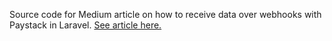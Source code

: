 Source code for Medium article on how to receive data over webhooks with Paystack in Laravel. [See article here.](https://medium.com/dev-genius/receiving-data-over-webhooks-with-paystack-in-laravel-part-1-857bc4aab657)
